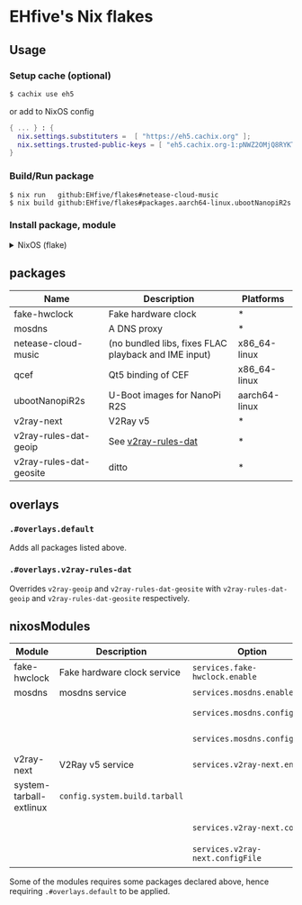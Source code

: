 # EHfive's Nix flakes

## Usage

### Setup cache (optional)

```bash
$ cachix use eh5
```

or add to NixOS config

```nix
{ ... } : {
  nix.settings.substituters =  [ "https://eh5.cachix.org" ];
  nix.settings.trusted-public-keys = [ "eh5.cachix.org-1:pNWZ2OMjQ8RYKTbMsiU/AjztyyC8SwvxKOf6teMScKQ=" ];
}
```

### Build/Run package

```
$ nix run   github:EHfive/flakes#netease-cloud-music
$ nix build github:EHfive/flakes#packages.aarch64-linux.ubootNanopiR2s
```

### Install package, module

<details>
<summary>NixOS (flake)</summary>

```nix
# flake.nix
{
  inputs.eh5 = {
    url = "github:EHfive/flakes";
    inputs.nixpkgs.follows = "nixpkgs";
  };

  outputs = { self, nixpkgs, eh5 }: {
    nixosConfigurations.your-machine = nixpkgs.lib.nixosSystem rec {
      # system = ...
      modules = [
        # ...
        #eh5.nixosModules.mosdns,
        #eh5.nixosModules.v2ray-next,
        { pkgs, ... }: {
          nixpkgs.overlays = [
            # ...
            eh5.overlays.default
            #eh5.overlays.v2ray-rules-dat
          ];

          environment.systemPackages = [
            pkgs.netease-cloud-music # via overlay
            # or specify the package directly
            #eh5.packages.${system}.netease-cloud-music
          ];
        }
      ];
    };
  };
}
```

All packages in this repo are also re-exported into [github:nixos-cn/flakes](https://github.com/nixos-cn/flakes), you can install from it in same fashion as above.

```
$ nix run github:nixos-cn/flakes#re-export.netease-cloud-music
$ # or in full path
$ nix run github:nixos-cn/flakes#legacyPackages.x86_64-linux.re-export.netease-cloud-music
```

</details>

## packages

| Name                    | Description                                                            | Platforms     |
| ----------------------- | ---------------------------------------------------------------------- | ------------- |
| fake-hwclock            | Fake hardware clock                                                    | \*            |
| mosdns                  | A DNS proxy                                                            | \*            |
| netease-cloud-music     | (no bundled libs, fixes FLAC playback and IME input)                   | x86_64-linux  |
| qcef                    | Qt5 binding of CEF                                                     | x86_64-linux  |
| ubootNanopiR2s          | U-Boot images for NanoPi R2S                                           | aarch64-linux |
| v2ray-next              | V2Ray v5                                                               | \*            |
| v2ray-rules-dat-geoip   | See [v2ray-rules-dat](https://github.com/Loyalsoldier/v2ray-rules-dat) | \*            |
| v2ray-rules-dat-geosite | ditto                                                                  | \*            |

## overlays

### `.#overlays.default`

Adds all packages listed above.

### `.#overlays.v2ray-rules-dat`

Overrides `v2ray-geoip` and `v2ray-rules-dat-geosite` with `v2ray-rules-dat-geoip` and `v2ray-rules-dat-geosite` respectively.

## nixosModules

| Module                  | Description                   | Option                           | Type           |
| ----------------------- | ----------------------------- | -------------------------------- | -------------- |
| fake-hwclock            | Fake hardware clock service   | `services.fake-hwclock.enable`   | boolean        |
| mosdns                  | mosdns service                | `services.mosdns.enable`         | boolean        |
|                         |                               | `services.mosdns.config`         | YAML value     |
|                         |                               | `services.mosdns.configFile`     | string \| null |
| v2ray-next              | V2Ray v5 service              | `services.v2ray-next.enable`     | boolean        |
| system-tarball-extlinux | `config.system.build.tarball` |                                  |                |
|                         |                               | `services.v2ray-next.config`     | JSON value     |
|                         |                               | `services.v2ray-next.configFile` | string \| null |

Some of the modules requires some packages declared above, hence requiring `.#overlays.default` to be applied.
